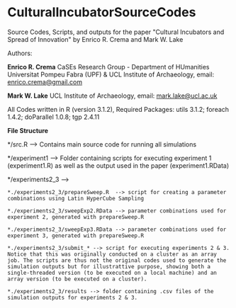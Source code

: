 # CulturalIncubatorSourceCodes
Source Codes, Scripts, and outputs for the paper "Cultural Incubators and Spread of Innovation" by Enrico R. Crema and Mark W. Lake

Authors:

**Enrico R. Crema**  CaSEs Research Group - Department of HUmanities Universitat Pompeu Fabra (UPF) & UCL Institute of Archaeology, email: enrico.crema@gmail.com

**Mark W. Lake** UCL Institute of Archaeology, email: mark.lake@ucl.ac.uk

All Codes written in R (version 3.1.2), Required Packages: utils 3.1.2; foreach 1.4.2; doParallel 1.0.8; tgp 2.4.11

**File Structure**


*/src.R  --> Contains main source code for running all simulations

*/experiment1 --> Folder containing scripts for executing experiment 1 (experiment1.R) as well as the output used in the paper (experiment1.RData)

*/experiments2_3 -->

    *./experiments2_3/prepareSweep.R  --> script for creating a parameter combinations using Latin HyperCube Sampling
    
    *./experiments2_3/sweepExp2.RData --> parameter combinations used for experiment 2, generated with prepareSweep.R 
    
    *./experiments2_3/sweepExp3.RData --> parameter combinations used for experiment 3, generated with prepareSweep.R 
    
    *./experiments2_3/submit_* --> script for executing experiments 2 & 3. Notice that this was originally conducted on a cluster as an array job. The scripts are thus not the original codes used to generate the simulation outputs but for illustrattive purpose, showing both a single-threaded version (to be executed on a local machine) and an array version (to be executed on a cluster). 
    
    *./experiments2_3/results --> folder containing .csv files of the simulation outputs for experiments 2 & 3.
    
    
    
    
    
    
    
